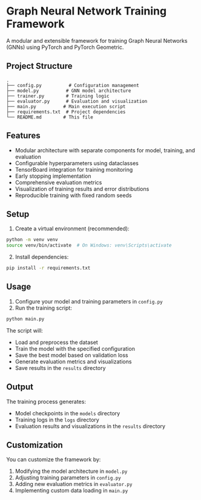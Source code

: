 # Graph Neural Network Training Framework

A modular and extensible framework for training Graph Neural Networks (GNNs) using PyTorch and PyTorch Geometric.

## Project Structure

```
.
├── config.py          # Configuration management
├── model.py          # GNN model architecture
├── trainer.py        # Training logic
├── evaluator.py      # Evaluation and visualization
├── main.py          # Main execution script
├── requirements.txt  # Project dependencies
└── README.md        # This file
```

## Features

- Modular architecture with separate components for model, training, and evaluation
- Configurable hyperparameters using dataclasses
- TensorBoard integration for training monitoring
- Early stopping implementation
- Comprehensive evaluation metrics
- Visualization of training results and error distributions
- Reproducible training with fixed random seeds

## Setup

1. Create a virtual environment (recommended):
```bash
python -m venv venv
source venv/bin/activate  # On Windows: venv\Scripts\activate
```

2. Install dependencies:
```bash
pip install -r requirements.txt
```

## Usage

1. Configure your model and training parameters in `config.py`
2. Run the training script:
```bash
python main.py
```

The script will:
- Load and preprocess the dataset
- Train the model with the specified configuration
- Save the best model based on validation loss
- Generate evaluation metrics and visualizations
- Save results in the `results` directory

## Output

The training process generates:
- Model checkpoints in the `models` directory
- Training logs in the `logs` directory
- Evaluation results and visualizations in the `results` directory

## Customization

You can customize the framework by:
1. Modifying the model architecture in `model.py`
2. Adjusting training parameters in `config.py`
3. Adding new evaluation metrics in `evaluator.py`
4. Implementing custom data loading in `main.py`
